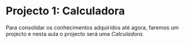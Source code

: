 # Projecto 1: Calculadora

Para consolidar os conhecimentos adquiridos até agora, faremos um projecto e nesta aula o projecto será uma *Calculadora*.